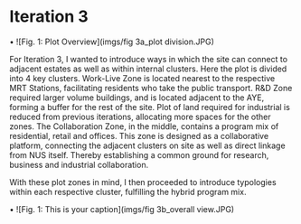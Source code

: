# Iteration 3


•	![Fig. 1: Plot Overview](imgs/fig 3a_plot division.JPG) 


For Iteration 3, I wanted to introduce ways in which the site can connect to adjacent estates as well as within internal clusters. Here the plot is divided into 4 key clusters.
Work-Live Zone is located nearest to the respective MRT Stations, facilitating residents who take the public transport.
R&D Zone required larger volume buildings, and is located adjacent to the AYE, forming a buffer for the rest of the site. Plot of land required for industrial is reduced from previous iterations, allocating more spaces for the other zones. 
The Collaboration Zone, in the middle, contains a program mix of residential, retail and offices. This zone is designed as a collaborative platform, connecting the adjacent clusters on site as well as direct linkage from NUS itself. Thereby establishing a common ground for research, business and industrial collaboration.

With these plot zones in mind, I then proceeded to introduce typologies within each respective cluster, fulfilling the hybrid program mix. 




•	![Fig. 1: This is your caption](imgs/fig 3b_overall view.JPG) 
